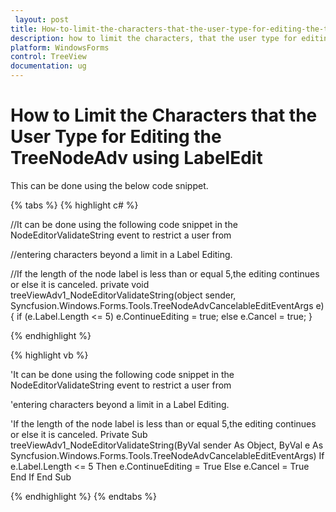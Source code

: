 ```yaml
---
 layout: post
title: How-to-limit-the-characters-that-the-user-type-for-editing-the-treenodeadv-using-labeledit | WindowsForms | Syncfusion
description: how to limit the characters, that the user type for editing the treenodeadv using labeledit
platform: WindowsForms
control: TreeView 
documentation: ug
---
```


# How to Limit the Characters that the User Type for Editing the TreeNodeAdv using LabelEdit

This can be done using the below code snippet.

{% tabs %}
{% highlight c# %}

//It can be done using the following code snippet in the NodeEditorValidateString event to restrict a user from

//entering characters beyond a limit in a Label Editing.

//If the length of the node label is less than or equal 5,the editing continues or else it is canceled.
private void treeViewAdv1_NodeEditorValidateString(object sender, Syncfusion.Windows.Forms.Tools.TreeNodeAdvCancelableEditEventArgs e)
{
    if (e.Label.Length <= 5)
        e.ContinueEditing = true;
    else
        e.Cancel = true;
}

{% endhighlight %}

{% highlight vb %}

'It can be done using the following code snippet in the NodeEditorValidateString event to restrict a user from

'entering characters beyond a limit in a Label Editing.

'If the length of the node label is less than or equal 5,the editing continues or else it is canceled.
Private Sub treeViewAdv1_NodeEditorValidateString(ByVal sender As Object, ByVal e As Syncfusion.Windows.Forms.Tools.TreeNodeAdvCancelableEditEventArgs)
If e.Label.Length <= 5 Then
e.ContinueEditing = True
Else
e.Cancel = True
End If
End Sub

{% endhighlight %}
{% endtabs %}
